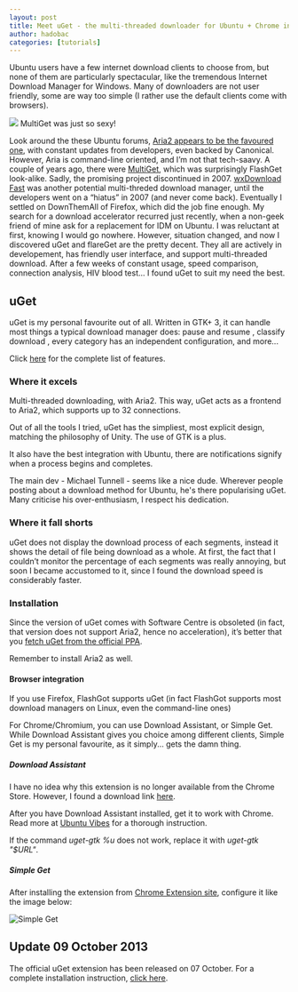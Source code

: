 ```yaml
---
layout: post
title: Meet uGet - the multi-threaded downloader for Ubuntu + Chrome integration
author: hadobac
categories: [tutorials]
---
```


Ubuntu users have a few internet download clients to choose from, but
none of them are particularly spectacular, like the tremendous Internet
Download Manager for Windows. Many of downloaders are not user friendly,
some are way too simple (I rather use the default clients come with
browsers).

![](http://cdn.alternativeto.net/s/711b93bb-7ede-df11-aa71-0200d897d049_1_full.png)
MultiGet was just so sexy!

Look around the these Ubuntu
forums, [Aria2 appears to be the favoured
one](http://askubuntu.com/questions/180397/what-is-the-best-downloading-program-for-ubuntu),
with constant updates from developers, even backed by Canonical.
However, Aria is command-line oriented, and I’m not that tech-saavy. A
couple of years ago, there
were [MultiGet](http://multiget.sourceforge.net/), which was
surprisingly FlashGet look-alike. Sadly, the promising project
discontinued in 2007. [wxDownload
Fast](http://dfast.sourceforge.net/) was another potential multi-threded
download manager, until the developers went on a “hiatus” in 2007 (and
never come back). Eventually I settled on DownThemAll of Firefox, which
did the job fine enough. My search for a download accelerator recurred
just recently, when a non-geek friend of mine ask for a replacement for
IDM on Ubuntu. I was reluctant at first, knowing I would go nowhere.
However, situation changed, and now I discovered uGet and flareGet are
the pretty decent. They all are actively in developement, has friendly
user interface, and support multi-threaded download. After a few weeks
of constant usage, speed comparison, connection analysis, HIV blood
test... I found uGet to suit my need the best.

## uGet

uGet is my personal favourite out of all. Written in GTK+ 3, it can
handle most things a typical download manager does: pause and resume ,
classify download , every category has an independent configuration, and
more...

Click [here](http://uget.visuex.com/features) for the complete list of
features.

### Where it excels

Multi-threaded downloading, with Aria2. This way, uGet acts as a
frontend to Aria2, which supports up to 32 connections.

Out of all the tools I tried, uGet has the simpliest, most explicit
design, matching the philosophy of Unity. The use of GTK is a plus.

It also have the best integration with Ubuntu, there are notifications
signify when a process begins and completes.

The main dev - Michael Tunnell - seems like a nice dude. Wherever people
posting about a download method for Ubuntu, he's there popularising
uGet. Many criticise his over-enthusiasm, I respect his dedication.

### Where it fall shorts

uGet does not display the download process of each segments, instead it
shows the detail of file being download as a whole. At first, the fact
that I couldn’t monitor the percentage of each segments was really
annoying, but soon I became accustomed to it, since I found the download
speed is considerably faster.

### Installation

Since the version of uGet comes with Software Centre is obsoleted (in
fact, that version does not support Aria2, hence no acceleration), it’s
better that you [fetch uGet from the official
PPA](http://uget.visuex.com/downloads).

Remember to install Aria2 as well.

#### Browser integration

If you use Firefox, FlashGot supports uGet (in fact FlashGot supports
most download managers on Linux, even the command-line ones)

For Chrome/Chromium, you can use Download Assistant, or Simple Get.
While Download Assistant gives you choice among different clients,
Simple Get is my personal favourite, as it simply... gets the damn
thing.

##### **Download Assistant**

I have no idea why this extension is no longer available from the Chrome
Store. However, I found a download link
[here](http://www.mediafire.com/download/3m4xl539pz3sz7i/download_assistant_5_0_2.crx).

After you have Download Assistant installed, get it to work with Chrome.
Read more at [Ubuntu
Vibes](http://www.ubuntuvibes.com/2011/03/new-chrome-extension-brings-support-for.html)
for a thorough instruction.

If the command *uget-gtk %u* does not work, replace it with *uget-gtk
"\$URL"*.

##### **Simple Get**

After installing the extension from [Chrome Extension
site](http://www.chromeextensions.org/other/simple-get/), configure it
like the image below:

![Simple
Get](http://rmitc.org/wp-content/uploads/2013/06/Simple-Get.png)

## Update 09 October 2013

The official uGet extension has been released on 07 October. For a
complete installation instruction, [click
here](http://ugetdm.com/blog/6-news/31-uget-extension-for-chromechromium-is-now-available).
